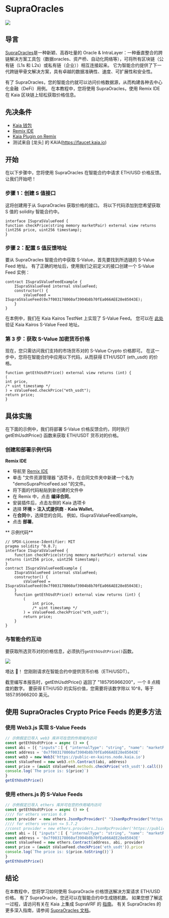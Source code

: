 # SupraOracles

![](/img/banners/kaia-supra.png)

## 导言

[SupraOracles](https://supraoracles.com/)是一种新颖、高吞吐量的 Oracle & IntraLayer：一种垂直整合的跨链解决方案工具包（数据oracles、资产桥、自动化网络等），可将所有区块链（公有链（L1s 和 L2s）或私有链（企业））相互连接起来。 它为智能合约提供了下一代跨链甲骨文解决方案，具有卓越的数据准确性、速度、可扩展性和安全性。

有了 SupraOracles，您的智能合约就可以访问价格数据源，从而构建各种去中心化金融（DeFi）用例。 在本教程中，您将使用 SupraOracles，使用 Remix IDE 在 Kaia 区块链上轻松获取价格信息。

## 先决条件

- [Kaia 钱包](https://chromewebstore.google.com/detail/kaia-wallet/jblndlipeogpafnldhgmapagcccfchpi)
- [Remix IDE](https://remix.ethereum.org/)
- [Kaia Plugin on Remix](https://klaytn.foundation/using-klaytn-plugin-on-remix/)
- 测试来自 [龙头] 的 KAIA(https://faucet.kaia.io)

## 开始

在以下步骤中，您将使用 SupraOracles 在智能合约中请求 ETH/USD 价格反馈。 让我们开始吧！

### 步骤 1：创建 S 值接口

这将创建用于从 SupraOracles 获取价格的接口。 将以下代码添加到您希望获取 S 值的 solidity 智能合约中。

```solidity
interface ISupraSValueFeed {
function checkPrice(string memory marketPair) external view returns (int256 price, uint256 timestamp);
}
```

### 步骤 2：配置 S 值反馈地址

要从 SupraOracles 智能合约中获取 S-Value，首先要找到所选链的 S-Value Feed 地址。 有了正确的地址后，使用我们之前定义的接口创建一个 S-Value Feed 实例：

```solidity
contract ISupraSValueFeedExample {
    ISupraSValueFeed internal sValueFeed;
    constructor() {
        sValueFeed = ISupraSValueFeed(0x7f003178060af3904b8b70fEa066AEE28e85043E);
    }
}
```

在本例中，我们在 Kaia Kairos TestNet 上实现了 S-Value Feed。 您可以在 [此处](https://supraoracles.com/docs/get-started/networks/) 验证 Kaia Kairos S-Value Feed 地址。

### 第 3 步：获取 S-Value 加密货币价格

现在，您只需访问我们支持的市场货币对的 S-Value Crypto 价格即可。 在这一步中，您将在智能合约中应用以下代码，从而获得 ETH/USDT (eth_usdt) 的价格。

```solidity
function getEthUsdtPrice() external view returns (int) {
(
int price,
/* uint timestamp */
) = sValueFeed.checkPrice("eth_usdt");
return price;
}
```

## 具体实施

在下面的示例中，我们将部署 S-Value 价格反馈合约，同时执行 getEthUsdtPrice() 函数来获取 ETH/USDT 货币对的价格。

### 创建和部署示例代码

**Remix IDE**

- 导航至 [Remix IDE](https://remix.ethereum.org/)
- 单击 "文件资源管理器 "选项卡，在合同文件夹中新建一个名为 "demoSupraPriceFeed.sol "的文件。
- 将下面的代码粘贴到新创建的文件中
- 在 Remix 中，点击 **编译合同**。
- 安装插件后，点击左侧的 Kaia 选项卡
- 选择 **环境** > **注入式提供商** - **Kaia Wallet**。
- 在**合同**中，选择您的合同。 例如，ISupraSValueFeedExample。
- 点击 **部署**。

\*\* 示例代码\*\*

```solidity
// SPDX-License-Identifier: MIT
pragma solidity ^0.8.7;
interface ISupraSValueFeed {
    function checkPrice(string memory marketPair) external view returns (int256 price, uint256 timestamp);
}
contract ISupraSValueFeedExample {
    ISupraSValueFeed internal sValueFeed;
    constructor() {
        sValueFeed = ISupraSValueFeed(0x7f003178060af3904b8b70fEa066AEE28e85043E);
    }
    function getEthUsdtPrice() external view returns (int) {
        (
            int price,
            /* uint timestamp */
        ) = sValueFeed.checkPrice("eth_usdt");
        return price;
    }
}
```

### 与智能合约互动

要获取所选货币对的价格信息，必须执行`getEthUsdtPrice()`函数。

![](/img/build/tools/sPriceFeed.png)

塔达 🎉！ 您刚刚请求在智能合约中提供货币价格（ETH/USDT）。

截至编写本报告时，getEthUsdtPrice() 返回了 "185795966200"，一个 8 点精度的数字。 要获得 ETH/USD 的实际价值，您需要将该数字除以 10^8，等于 1857.95966200 美元。

## 使用 SupraOracles Crypto Price Feeds 的更多方法

### 使用 Web3.js 实现 S-Value Feeds

```javascript
// 示例假定已导入 web3 库并可在您的作用域内访问
const getEthUsdtPrice = async () => {
const abi = [{ "inputs"：[ { "internalType": "string", "name": "marketPair", "type": "string" } ], "name"："checkPrice", "输出"：[ { "internalType"："int256", "name"："价格"，"类型"："int256}, { "internalType"："uint256", "name"："timestamp", "type"：类型"： "uint256"}], "stateMutability"："视图"，"类型"："function" }]
const address = '0x7f003178060af3904b8b70fEa066AEE28e85043E'
const web3 = new Web3('https://public-en-kairos.node.kaia.io')
const sValueFeed = new web3.eth.Contract(abi, address)
const price = (await sValueFeed.methods.checkPrice('eth_usdt').call()).price
console.log(`The price is: ${price}`)
}
getEthUsdtPrice()
```

### 使用 ethers.js 的 S-Value Feeds

```javascript
// 示例假定已导入 ethers 库并可在您的作用域内访问
const getEthUsdtPrice = async () => {
//// for ethers version 6.0
const provider = new ethers.JsonRpcProvider(" ")JsonRpcProvider("https://public-en-kairos.node.kaia.io")
//// for ethers version <= 5.7.2
//const provider = new ethers.providers.JsonRpcProvider('https://public-en-kairos.node.kaia.io')
const abi = [{ "inputs"：[ { "internalType": "string", "name": "marketPair", "type": "string" } ], "name"："checkPrice", "输出"：[ { "internalType"："int256", "name"："价格"，"类型"："int256}, { "internalType"："uint256", "name"："timestamp", "type"：类型"： "uint256"}], "stateMutability"："视图"，"类型"："function" }]
const address = '0x7f003178060af3904b8b70fEa066AEE28e85043E'
const sValueFeed = new ethers.Contract(address, abi, provider)
const price = (await sValueFeed.checkPrice('eth_usdt')).price
console.log(`The price is: ${price.toString()}`)
}
getEthUsdtPrice()
```

## 结论

在本教程中，您将学习如何使用 SupraOracle 价格馈送解决方案请求 ETH/USD 价格。 有了 SupraOracle，您还可以在智能合约中生成随机数。 如果您想了解这一过程，请访问有关在 Kaia 上集成 SupraVRF 的 [指南](https://metaverse-knowledge-kit.klaytn.foundation/docs/decentralized-oracle/oracle-providers/supraOracles-tutorial)。 有关 SupraOracles 的更多深入指南，请参阅 [SupraOracles 文档](https://supraoracles.com/docs/development-guides)。
